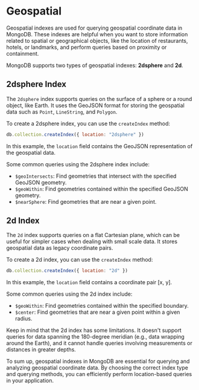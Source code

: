 # Geospatial

Geospatial indexes are used for querying geospatial coordinate data in MongoDB. These indexes are helpful when you want to store information related to spatial or geographical objects, like the location of restaurants, hotels, or landmarks, and perform queries based on proximity or containment.

MongoDB supports two types of geospatial indexes: **2dsphere** and **2d**.

##  2dsphere Index

The `2dsphere` index supports queries on the surface of a sphere or a round object, like Earth. It uses the GeoJSON format for storing the geospatial data such as `Point`, `LineString`, and `Polygon`.

To create a 2dsphere index, you can use the `createIndex` method:

```javascript
db.collection.createIndex({ location: "2dsphere" })
```

In this example, the `location` field contains the GeoJSON representation of the geospatial data.

Some common queries using the 2dsphere index include:

* `$geoIntersects`: Find geometries that intersect with the specified GeoJSON geometry.
* `$geoWithin`: Find geometries contained within the specified GeoJSON geometry.
* `$nearSphere`: Find geometries that are near a given point.

##  2d Index

The `2d` index supports queries on a flat Cartesian plane, which can be useful for simpler cases when dealing with small scale data. It stores geospatial data as legacy coordinate pairs.

To create a 2d index, you can use the `createIndex` method:

```javascript
db.collection.createIndex({ location: "2d" })
```

In this example, the `location` field contains a coordinate pair [x, y].

Some common queries using the 2d index include:

* `$geoWithin`: Find geometries contained within the specified boundary.
* `$center`: Find geometries that are near a given point within a given radius.

Keep in mind that the 2d index has some limitations. It doesn't support queries for data spanning the 180-degree meridian (e.g., data wrapping around the Earth), and it cannot handle queries involving measurements or distances in greater depths.

To sum up, geospatial indexes in MongoDB are essential for querying and analyzing geospatial coordinate data. By choosing the correct index type and querying methods, you can efficiently perform location-based queries in your application.
